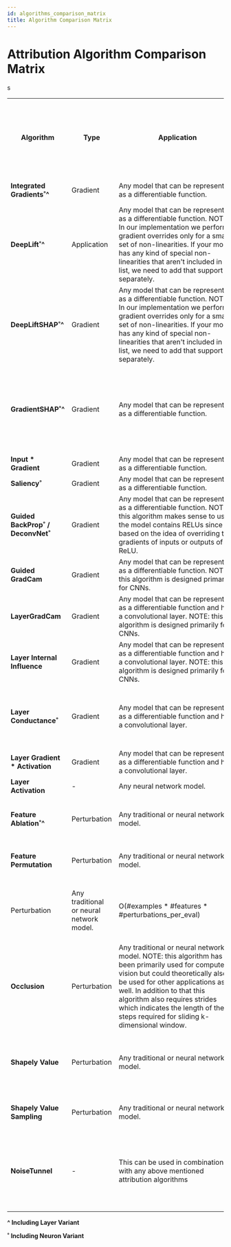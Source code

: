 ```yaml
---
id: algorithms_comparison_matrix
title: Algorithm Comparison Matrix
---
```


# **Attribution Algorithm Comparison Matrix**

<table style="overflow-x: scroll; overflow: auto; display: block;" width="100%">
  <tr>
    <th style="padding: 30px;">Algorithm</th>
    <th style="padding: 30px;">Type</th>
    <th style="padding: 80px 100px;">Application</th>
    <th style="padding: 30px;">Space&nbsp;Complexity</th>
    <th style="padding: 30px;">Model&nbsp;Passes&nbsp;(Forward Only or Forward and Backward))</th>
    <th style="padding: 30px;">Number&nbsp;of&nbsp;Samples&nbsp;Passed through Model's Forward (and Backward) Passes</th>
    <th style="padding: 30px;">Requires&nbsp;Baseline&nbsp;aka Reference ?</th>
    <th style="padding: 80px 150px;">Description</th>
  </tr>
  <tr>
    <td><strong>Integrated Gradients˚^</strong></td>
    <td>Gradient</td>
    <td>Any model that can be represented as a differentiable function.</td>
    <td>O(#steps * #examples * #features)</td>
    <td>Forward and Backward</td>
    <td>#steps * #examples</td>
    <td>Yes (Single Baseline Per Input Example)</td>
    <td>Approximates the integral of gradients along the path (straight line from baseline to input) sand multiplies with (input - baseline)</td>
  </tr>
  <tr>
    <td><strong>DeepLift˚^</strong></td>
    <td>Application</td>
    <td>Any model that can be represented as a differentiable function. NOTE: In our implementation we perform gradient overrides only for a small set of non-linearities. If your model has any kind of special non-linearities that aren't included in our list, we need to add that support separately. </td>
    <td>O(#examples * #features)</td>
    <td>Forward and Backward</td>
    <td>#examples</td>
    <td>Yes (Single Baseline Per Input Example)</td>
    <td>Explains differences in the non-linear activations' outputs in terms of the differences of the input from its corresponding reference. NOTE: Currently, only rescale rule is supported.</td>
  </tr>
  <tr>
    <td><strong>DeepLiftSHAP˚^</strong></td>
    <td>Gradient</td>
    <td>Any model that can be represented as a differentiable function. NOTE: In our implementation we perform gradient overrides only for a small set of non-linearities. If your model has any kind of special non-linearities that aren't included in our list, we need to add that support separately.</td>
    <td>O(#examples * #features * #baselines)</td>
    <td>Forward and Backward</td>
     <td>#steps * #examples</td>
    <td>Yes (Multiple Baselines Per Input Example)</td>
    <td> An extension of DeepLift that approximates SHAP values. For each input example it considers a distribution of baselines and computes the expected value of the attributions based on DeepLift algorithm across all input-baseline pairs. NOTE: Currently, only rescale rule is supported. </td>
  </tr>
  <tr>
    <td><strong>GradientSHAP˚^</strong></td>
    <td>Gradient</td>
    <td>Any model that can be represented as a differentiable function.</td>
    <td>O(#examples * # samples * #features + #baselines * #features)</td>
    <td>Forward and Backward</td>
     <td>#examples * #samples</td>
    <td>Yes (Multiple Baselines Per Input Example)</td>
    <td> Approximates SHAP values based on the expected gradients. It adds gaussian noise to each input example #samples times, selects a random point between each sample and randomly drawn baseline from baselines' distribution, computes the gradient for it and multiples it with (input - baseline). Final SHAP values represent the expected values of gradients * (input - baseline) for each input example.</td>
  </tr>
  <tr>
    <td><strong>Input * Gradient</strong></td>
    <td>Gradient</td>
    <td>Any model that can be represented as a differentiable function.</td>
    <td>O(#examples * #features)</td>
    <td>Forward and Backward</td>
     <td>#examples </td>
    <td>No</td>
    <td>Multiplies model inputs with the gradients of the model outputs w.r.t. those inputs.</td>
  </tr>
  <tr>
    <td><strong>Saliency˚</strong></td>
    <td>Gradient</td>
    <td>Any model that can be represented as a differentiable function.</td>
    <td>O(#examples * #features)</td>
    <td>Forward and Backward</td>
     <td>#examples </td>
    <td>No</td>
    <td>The gradients of the output w.r.t. inputs.</td>
  </tr>s
  <tr>
    <td><strong>Guided BackProp˚ / DeconvNet˚</strong></td>
    <td>Gradient</td>
    <td>Any model that can be represented as a differentiable function. NOTE: this algorithm makes sense to use if the model contains RELUs since it is based on the idea of overriding the gradients of inputs or outputs of any ReLU.</td>
    <td>O(#examples * #features)</td>
    <td>Forward and Backward</td>
     <td>#examples </td>
    <td>No</td>
    <td>Computes the gradients of the model outputs w.r.t. its inputs. If there are any RELUs present in the model, their gradients will be overridden so that only positive gradients of the inputs (in case of Guided BackProp) and outputs (in case of deconvnet) are back-propagated.</td>
  </tr>
  <tr>
    <td><strong>Guided GradCam</strong></td>
    <td>Gradient</td>
    <td>Any model that can be represented as a differentiable function. NOTE: this algorithm is designed primarily for CNNs.</td>
    <td>O(2 * #examples * #features)</td>
    <td>Forward and Backward</td>
     <td>#examples </td>
    <td>No</td>
    <td>Computes the element-wise product of Guided BackProp and up-sampled positive GradCam attributions.</td>
  </tr>
  <tr>
    <td><strong>LayerGradCam</strong></td>
    <td>Gradient</td>
    <td>Any model that can be represented as a differentiable function and has a convolutional layer. NOTE: this algorithm is designed primarily for CNNs.</td>
    <td>O(#examples * #features)</td>
    <td>Forward and Backward</td>
     <td>#examples </td>
    <td>No</td>
    <td>Computes the gradients of model outputs w.r.t. selected input layer, averages them for each output channel and multiplies with the layer activations.</td>
  </tr>
  <tr>
    <td><strong>Layer Internal Influence</strong></td>
    <td>Gradient</td>
    <td>Any model that can be represented as a differentiable function and has a convolutional layer. NOTE: this algorithm is designed primarily for CNNs.</td>
    <td>O(#steps * #examples * #features)</td>
    <td>Forward and Backward</td>
     <td>#steps * #examples </td>
    <td>Yes (Single Baseline Per Input Example)</td>
    <td>Approximates the integral of gradients along the path from baseline to inputs for selected input layer. </td>
  </tr>
  <tr>
    <td><strong>Layer Conductance˚</strong></td>
    <td>Gradient</td>
    <td>Any model that can be represented as a differentiable function and has a convolutional layer.</td>
    <td>O(#steps * #examples * #features)</td>
    <td>Forward and Backward</td>
     <td>#steps * #examples </td>
    <td>Yes (Single Baseline Per Input Example)</td>
    <td>Decomposes integrated gradients via chain rule. It approximates the integral of gradients defined by a chain rule, described as the gradients of the output w.r.t. to the neurons multiplied by the gradients of the neurons w.r.t. the inputs, along the path from baseline to inputs. Finally, the latter is multiplied by (input - baseline).</td>
  </tr>
  <tr>
    <td><strong>Layer Gradient * Activation</strong></td>
    <td>Gradient</td>
    <td>Any model that can be represented as a differentiable function and has a convolutional layer.</td>
    <td>O(#examples * #features)</td>
    <td>Forward and Backward</td>
     <td>#examples </td>
    <td>No</td>
    <td>Computes element-wise product of layer activations and the gradient of the output w.r.t. that layer.</td>
  </tr>
  <tr>
    <td><strong>Layer Activation</strong></td>
    <td> - </td>
    <td>Any neural network model. </td>
    <td>O(#examples * #features)</td>
    <td>Forward and Backward</td>
     <td>#examples </td>
    <td>No</td>
    <td>Computes the inputs or outputs of selected layer.</td>
  </tr>
  <tr>
    <td><strong>Feature Ablation˚^</strong></td>
    <td> Perturbation </td>
    <td>Any traditional or neural network model. </td>
    <td>O(#examples * #features * #perturbations_per_eval) </td>
    <td>Forward</td>
     <td>#examples * #features </td>
    <td>Yes (Single Baseline Per Input Example; Usually, zero baseline is used)</td>
    <td>Assigns an importance score to each input feature based on the magnitude changes in model output or loss when those features are replaced by a baseline (usually zeros) based on an input feature mask.</td>
  </tr>
  <tr>
    <td><strong>Feature Permutation</strong></td>
    <td> Perturbation </td>
    <td>Any traditional or neural network model. </td>
    <td>O(#examples * #features * #perturbations_per_eval)</td>
    <td>Forward</td>
     <td>#examples * #features </td>
    <td>No (Internally in our implementation permuted features for each batch are treated as baselines)</td>
    <td>Assigns an importance score to each input feature based on the magnitude changes in model output or loss when those features are permuted based on input feature mask. </td>
  </tr>
  <tr>
    <td> Perturbation </td>
    <td>Any traditional or neural network model. </td>
    <td>O(#examples * #features * #perturbations_per_eval)</td>
    <td>Forward</td>
     <td>#examples * #features </td>
    <td>No (Internally in our implementation permuted features for each batch are treated as baselines)</td>
    <td>Assigns an importance score to each input feature based on the magnitude changes in model output or loss when those features are permuted based on input feature mask. </td>
  </tr>
  <tr>
    <td><strong>Occlusion</strong></td>
    <td> Perturbation </td>
    <td> Any traditional or neural network model. NOTE: this algorithm has been primarily used for computer vision but could theoretically also be used for other applications as well. In addition to that this algorithm also requires strides which indicates the length of the steps required for sliding k-dimensional window.</td>
    <td>O(#examples * #features * #ablations_per_eval *  1 / #strides)</td>
    <td>Forward</td>
     <td>#examples * #features </td>
    <td>Yes (usually, zero baseline is used)</td>
    <td>Assigns an importance score to each input feature based on the magnitude changes in model output when those features are replaced by a baseline (usually zeros) using rectangular sliding windows and sliding strides. If a features is located in multiple hyper-rectangles the importance scores are averaged across those hyper-rectangles.</td>
  </tr>
  <tr>
    <td><strong>Shapely Value</strong></td>
    <td>Perturbation </td>
    <td>Any traditional or neural network model.</td>
    <td>O(#examples * #features * #perturbations_per_eval )</td>
    <td>Forward</td>
     <td>#examples * #features * #features! </td>
    <td>Yes (usually, zero baseline is used)</td>
    <td>Computes feature importances based on all permutations of all input features. It adds each feature for each permutation one-by-one to the baseline and computes the magnitudes of output changes for each feature which are ultimately being averaged across all permutations to estimate final attribution score. </td>
  </tr>
  <tr>
    <td><strong>Shapely Value Sampling</strong></td>
    <td>Perturbation </td>
    <td>Any traditional or neural network model.</td>
    <td>O(#examples * #features * #perturbations_per_eval )</td>
    <td>Forward</td>
     <td>#examples * #features * #samples</td>
    <td>Yes (usually, zero baseline is used)</td>
    <td>Similar to Shapely value, but instead of considering all feature permutations it considers only #samples random permutations.</td>
  </tr>
  <tr>
    <td><strong>NoiseTunnel</strong></td>
    <td> -  </td>
    <td>This can be used in combination with any above mentioned attribution algorithms</td>
    <td>Depends on the choice of above mentioned attribution algorithm. </td>
    <td>Forward or Forward and Backward - It depends on the choice of above mentioned attribution algorithm.</td>
     <td>#examples * #features * #samples</td>
    <td>Depends on the choice of above mentioned attribution algorithm. </td>
    <td>Depends on the choice of above mentioned attribution algorithm. | Adds gaussian noise to each input example #samples times, calls any above mentioned attribution algorithm for all #samples per example and aggregates / smoothens them based on different techniques for each input example. Supported smoothing techniques include: smoothgrad, vargrad, smoothgrad_sq.</td>
  </tr>

</table>

**^ Including Layer Variant**

**˚ Including Neuron Variant**
